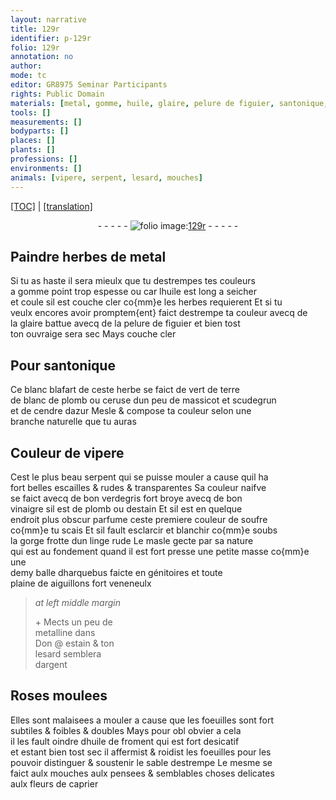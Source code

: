 ```yaml
---
layout: narrative
title: 129r
identifier: p-129r
folio: 129r
annotation: no
author:
mode: tc
editor: GR8975 Seminar Participants
rights: Public Domain
materials: [metal, gomme, huile, glaire, pelure de figuier, santonique, ceruse, massicot, scudegrun, verdegris, vinaigre, plomb, estain, soufre, metalline, argent, huile de froment]
tools: []
measurements: []
bodyparts: []
places: []
plants: []
professions: []
environments: []
animals: [vipere, serpent, lesard, mouches]
---
```


<p><a href="{{ site.baseurl }}/diplomatic/">[TOC]</a> | <a href="{{ site.baseurl }}/texts/p-129r_tl/" target="_blank">[translation]</a></p><div class="folio" align="center">- - - - - <a href="http://gallica.bnf.fr/ark:/12148/btv1b10500001g/f263.item.r=" target="_blank"><img src="https://cu-mkp.github.io/2017-workshop-edition/assets/photo-icon.png" alt="folio image: " style="display:inline-block; margin-bottom:-3px;"/>129r</a> - - - - - </div>  
  

## Paindre herbes de <span class="m">metal</span>

 
Si tu as haste il sera mieulx que tu destrempes tes couleurs<br/> a <span class="m">gomme</span> point trop espesse <span class="del">ou</span> car l<span class="m">huile</span> est long a seicher<br/> et coule sil est couche cler co{mm}e les herbes requierent Et si tu<br/> veulx encores avoir promptem{ent} <span class="add"> faict</span> destrempe ta couleur avecq de<br/> la <span class="m">glaire</span> battue avecq de la <span class="m">pelure de figuier</span> et bien tost<br/> ton ouvraige sera sec Mays couche cler
 
 
  

## Pour <span class="m">santonique</span>

 
Ce blanc blafart de ceste herbe se faict de vert de terre<br/> de blanc de plomb ou <span class="m">ceruse</span> dun peu de <span class="m">massicot</span> et <span class="m">scudegrun</span><br/> et de cendre dazur Mesle & compose ta couleur selon une<br/> branche naturelle que tu auras
 
 
  

## Couleur de <span class="al">vipere</span>

 
Cest le plus beau <span class="al">serpent</span> qui se puisse mouler a cause quil ha<br/> fort belles escailles & rudes & transparentes Sa couleur naifve<br/> se faict avecq de bon <span class="m">verdegris</span> fort broye avecq de bon<br/> <span class="m">vinaigre</span> sil est de <span class="m">plomb</span> ou d<span class="m">estain</span> Et sil est en quelque<br/> endroit plus obscur parfume ceste premiere couleur de <span class="m">soufre</span><br/> co{mm}e tu scais Et sil fault esclarcir et blanchir co{mm}e soubs<br/> la gorge frotte dun linge rude <span class="add">Le masle gecte par sa nature<br/> qui est au fondement quand il est fort presse une petite masse co{mm}e une<br/> demy balle dharquebus faicte en génitoires et toute<br/> plaine de aiguillons fort veneneulx</span>
 
> *at left middle margin*
> 
> 
>   \+ Mects un peu de<br/> <span class="m">metalline</span> dans<br/> Don @ <span class="m">estain</span> & ton<br/> <span class="al">lesard</span> semblera<br/> d<span class="m">argent</span>
 
 
  

## Roses moulees

 
Elles sont malaisees a mouler a cause que les foeuilles sont fort<br/> subtiles & foibles & doubles Mays pour <span class="del">obl</span> obvier a cela<br/> il les fault oindre d<span class="m">huile de froment</span> qui est fort desicatif<br/> et estant bien tost sec il affermist & roidist les foeuilles pour les<br/> pouvoir distinguer & soustenir le sable destrempe Le mesme se<br/> faict aulx <span class="al">mouches</span> aulx pensees & semblables choses delicates<br/> aulx fleurs de caprier
 
